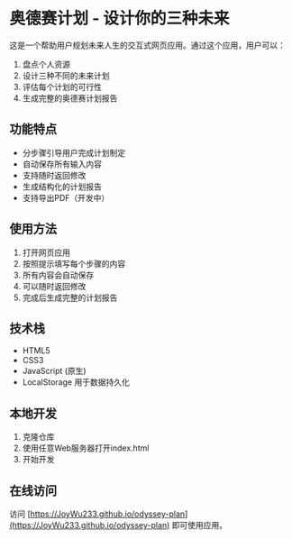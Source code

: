 # 奥德赛计划 - 设计你的三种未来

这是一个帮助用户规划未来人生的交互式网页应用。通过这个应用，用户可以：

1. 盘点个人资源
2. 设计三种不同的未来计划
3. 评估每个计划的可行性
4. 生成完整的奥德赛计划报告

## 功能特点

- 分步骤引导用户完成计划制定
- 自动保存所有输入内容
- 支持随时返回修改
- 生成结构化的计划报告
- 支持导出PDF（开发中）

## 使用方法

1. 打开网页应用
2. 按照提示填写每个步骤的内容
3. 所有内容会自动保存
4. 可以随时返回修改
5. 完成后生成完整的计划报告

## 技术栈

- HTML5
- CSS3
- JavaScript (原生)
- LocalStorage 用于数据持久化

## 本地开发

1. 克隆仓库
2. 使用任意Web服务器打开index.html
3. 开始开发

## 在线访问

访问 [https://JoyWu233.github.io/odyssey-plan](https://JoyWu233.github.io/odyssey-plan) 即可使用应用。
